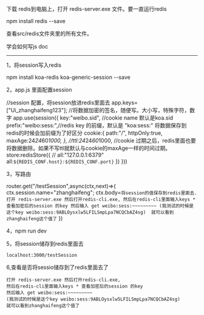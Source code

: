 下载 redis到电脑上，打开 redis-server.exe 文件。要一直运行redis


npm install redis --save


查看src/redis文件夹里的所有文件。

学会如何写js doc

--------------------------------------------
1，将session写入redis

npm install koa-redis koa-generic-session --save


2，app.js 里面配置session

//session 配置，将session放进redis里面去
app.keys=["Ui_zhanghaifeng123"];  //将数据加密的签名，随便写。大小写，特殊字符，数字
app.use(session({
    key:"weibo.sid",  //cookie name 默认是koa.sid
    prefix:"weibo:sess:",//redis key 的前缀，默认是 "koa:sess:" 将数据保存到redis的时候会加前缀为了好区分
    cookie:{
        path:"/",
        httpOnly:true,
        maxAge:24*24*60*1000,
    },
    //ttl:24*24*60*1000,    //cookie 过期之后，redis里面也要将数据删除。如果不写ttl就默认与cookie的maxAge一样的时间过期。
    store:redisStore({
        // all:"127.0.0.1:6379"
        all:`${REDIS_CONF.host}:${REDIS_CONF.port}`
    })
}))

3，写路由

router.get("/testSession",async(ctx,next)=>{
    ctx.session.name="zhanghaifeng";
    ctx.body=`将session的值保存到redis里面去.
              打开 redis-server.exe 然后打开redis-cli.exe,
              然后在redis-cli里面输入keys * 查看加密后的session 的key
              然后输入 get weibo:sess:~~~~~~~~~
              (我测试的时候是这个key weibo:sess:9ABLOysxlw5LFILSmpLpa7NCQCbAZ4sg) 
              就可以看到zhanghaifeng这个值了`
})


4，npm run dev

5，将session储存到redis里面去

    localhost:3000/testSession


6,查看是否将sessio储存到了redis里面去了

    打开 redis-server.exe 然后打开redis-cli.exe,
    然后在redis-cli里面输入keys * 查看加密后的session 的key
    然后输入 get weibo:sess:~~~~~~~~~
    (我测试的时候是这个key weibo:sess:9ABLOysxlw5LFILSmpLpa7NCQCbAZ4sg) 
    就可以看到zhanghaifeng这个值了

